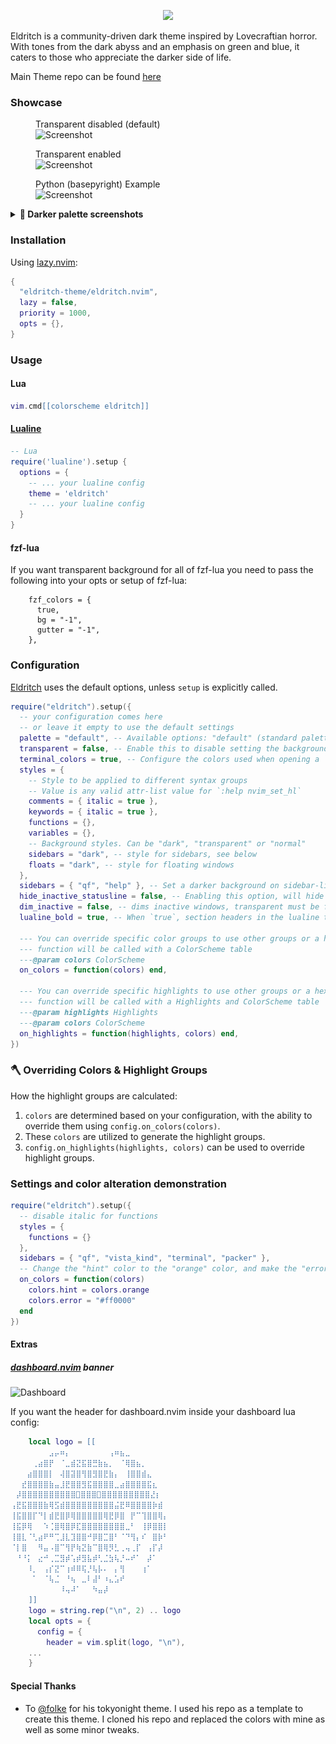 <p align="center">
<img src="https://raw.github.com/eldritch-theme/eldritch/master/assets/logo/logo.png" width=150>
</p>
<p>
Eldritch is a community-driven dark theme inspired by Lovecraftian horror. With tones from the dark abyss and an emphasis on green and blue, it caters to those who appreciate the darker side of life.
</p>

Main Theme repo can be found [here](https://github.com/eldritch-theme/eldritch)

### Showcase

<figure>
<figcaption>Transparent disabled (default)</figcaption>
<img src="screenshot.png" alt="Screenshot"/><br/>
</figure>
<figure>
<figcaption>Transparent enabled</figcaption>
<img src="screenshot-transparent.png" alt="Screenshot"/><br/>
</figure>
<figure>
<figcaption>Python (basepyright) Example</figcaption>
<img src="python-screenshot.png" alt="Screenshot"/><br/>
</figure>

<details><summary><b>🌃 Darker palette screenshots</b></summary>

| Dashboard | Python and Lua Highlights | Zig Highlights |
|:-:|:-:|:-:|
| ![Dashboard on dark theme](dashboard-darker.png) | ![Python and Lua highlights comparison](py-lua.png) | ![Zig highlights](zig.png) |

</details>

### Installation

Using [lazy.nvim](https://github.com/folke/lazy.nvim):

```lua
{
  "eldritch-theme/eldritch.nvim",
  lazy = false,
  priority = 1000,
  opts = {},
}
```

### Usage

#### Lua

```lua
vim.cmd[[colorscheme eldritch]]
```

#### [Lualine](https://github.com/nvim-lualine/lualine.nvim)

```lua
-- Lua
require('lualine').setup {
  options = {
    -- ... your lualine config
    theme = 'eldritch'
    -- ... your lualine config
  }
}
```

#### fzf-lua

If you want transparent background for all of fzf-lua you need to pass the following into your opts or setup of fzf-lua:

```
    fzf_colors = {
      true,
      bg = "-1",
      gutter = "-1",
    },

```

### Configuration

[Eldritch](https://github.com/eldritch-theme/eldritch.nvim) uses the default options, unless `setup` is explicitly called.

```lua
require("eldritch").setup({
  -- your configuration comes here
  -- or leave it empty to use the default settings
  palette = "default", -- Available options: "default" (standard palette), "darker" (darker variant)
  transparent = false, -- Enable this to disable setting the background color
  terminal_colors = true, -- Configure the colors used when opening a `:terminal` in [Neovim](https://github.com/neovim/neovim)
  styles = {
    -- Style to be applied to different syntax groups
    -- Value is any valid attr-list value for `:help nvim_set_hl`
    comments = { italic = true },
    keywords = { italic = true },
    functions = {},
    variables = {},
    -- Background styles. Can be "dark", "transparent" or "normal"
    sidebars = "dark", -- style for sidebars, see below
    floats = "dark", -- style for floating windows
  },
  sidebars = { "qf", "help" }, -- Set a darker background on sidebar-like windows. For example: `["qf", "vista_kind", "terminal", "packer"]`
  hide_inactive_statusline = false, -- Enabling this option, will hide inactive statuslines and replace them with a thin border instead. Should work with the standard **StatusLine** and **LuaLine**.
  dim_inactive = false, -- dims inactive windows, transparent must be false for this to work
  lualine_bold = true, -- When `true`, section headers in the lualine theme will be bold

  --- You can override specific color groups to use other groups or a hex color
  --- function will be called with a ColorScheme table
  ---@param colors ColorScheme
  on_colors = function(colors) end,

  --- You can override specific highlights to use other groups or a hex color
  --- function will be called with a Highlights and ColorScheme table
  ---@param highlights Highlights
  ---@param colors ColorScheme
  on_highlights = function(highlights, colors) end,
})
```

### 🪓 Overriding Colors & Highlight Groups

How the highlight groups are calculated:

1. `colors` are determined based on your configuration, with the ability to
   override them using `config.on_colors(colors)`.
1. These `colors` are utilized to generate the highlight groups.
1. `config.on_highlights(highlights, colors)` can be used to override highlight
   groups.

### Settings and color alteration demonstration

```lua
require("eldritch").setup({
  -- disable italic for functions
  styles = {
    functions = {}
  },
  sidebars = { "qf", "vista_kind", "terminal", "packer" },
  -- Change the "hint" color to the "orange" color, and make the "error" color bright red
  on_colors = function(colors)
    colors.hint = colors.orange
    colors.error = "#ff0000"
  end
})
```

#### Extras

##### [dashboard.nvim](https://github.com/nvimdev/dashboard-nvim) banner

<img src="dashboard.png" alt="Dashboard"/><br/>

If you want the header for dashboard.nvim inside your dashboard lua config:

```lua
    local logo = [[
⠀⠀⠀⠀⠀⠀⠀⣠⡤⠶⡄⠀⠀⠀⠀⠀⠀⠀⢠⠶⣦⣀⠀⠀⠀⠀⠀⠀⠀
⠀⠀⠀⠀⢀⣴⣿⡟⠀⠈⣀⣾⣝⣯⣿⣛⣷⣦⡀⠀⠈⢿⣿⣦⡀⠀⠀⠀⠀
⠀⠀⠀⣴⣿⣿⣿⡇⠀⢼⣿⣽⣿⢻⣿⣻⣿⣟⣷⡄⠀⢸⣿⣿⣾⣄⠀⠀⠀
⠀⠀⣞⣿⣿⣿⣿⣷⣤⣸⣟⣿⣿⣻⣯⣿⣿⣿⣿⣀⣴⣿⣿⣿⣿⣯⣆⠀⠀
⠀⡼⣿⣿⣿⣿⣿⣿⣿⣿⣿⣿⣿⣿⣿⣿⣿⣿⣿⣿⣿⣿⣿⣿⣜⡆⠀
⢠⣟⣯⣿⣿⣿⣷⢿⣫⣾⣿⣿⣿⣿⣿⣿⣿⣿⣿⣬⣟⠿⣿⣿⣿⣿⡷⣾⠀
⢸⣯⣿⣿⡏⠙⡇⣾⣟⣿⡿⢿⣿⣿⣿⣿⣿⢿⣟⡿⣿⠀⡟⠉⢹⣿⣿⢿⡄
⢸⣯⡿⢿⠀⠀⠱⢈⣿⢿⣿⡿⣏⣿⣿⣿⣿⣿⣿⣿⣿⣀⠃⠀⢸⡿⣿⣿⡇
⢸⣿⣇⠈⢃⣴⠟⠛⢉⣸⣇⣹⣿⣿⠚⡿⣿⣉⣿⠃⠈⠙⢻⡄⠎⠀⣿⡷⠃
⠈⡇⣿⠀⠀⠻⣤⠠⣿⠉⢻⡟⢷⣝⣷⠉⣿⢿⡻⣃⢀⢤⢀⡏⠀⢠⡏⡼⠀
⠀⠘⠘⡅⠀⣔⠚⢀⣉⣻⡾⢡⡾⣻⣧⡾⢃⣈⣳⢧⡘⠤⠞⠁⠀⡼⠁⠀⠀
⠀⠀⠀⠸⡀⠀⢠⡎⣝⠉⢰⠾⠿⢯⡘⢧⡧⠄⠀⡄⢻⠀⠀⠀⢰⠁⠀⠀⠀
⠀⠀⠀⠀⠁⠀⠈⢧⣈⠀⠘⢦⠀⣀⠇⣼⠃⠰⣄⣡⠞⠀⠀⠀⠀⠀⠀⠀⠀
⠀⠀⠀⠀⠀⠀⠀⠀⠀⠸⢤⠼⠁⠀⠀⠳⣤⡼⠀⠀⠀⠀⠀⠀
    ]]
    logo = string.rep("\n", 2) .. logo
    local opts = {
      config = {
        header = vim.split(logo, "\n"),
    ...
    }
```

#### Special Thanks

- To [@folke](https://github.com/folke/tokyonight.nvim) for his tokyonight theme. I used his repo as a template to create this theme. I cloned his repo and replaced the colors with mine as well as some minor tweaks.
